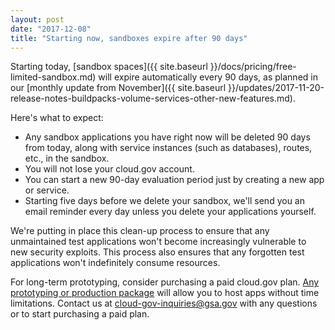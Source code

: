 ```yaml
---
layout: post
date: "2017-12-08"
title: "Starting now, sandboxes expire after 90 days"
---
```


Starting today, [sandbox spaces]({{ site.baseurl }}/docs/pricing/free-limited-sandbox.md) will expire automatically every 90 days, as planned in our [monthly update from November]({{ site.baseurl }}/updates/2017-11-20-release-notes-buildpacks-volume-services-other-new-features.md).

Here's what to expect:

* Any sandbox applications you have right now will be deleted 90 days from today, along with service instances (such as databases), routes, etc., in the sandbox.
* You will not lose your cloud.gov account.
* You can start a new 90-day evaluation period just by creating a new app or service.
* Starting five days before we delete your sandbox, we'll send you an email reminder every day unless you delete your applications yourself.

We're putting in place this clean-up process to ensure that any unmaintained test applications won't become increasingly vulnerable to new security exploits. This process also ensures that any forgotten test applications won't indefinitely consume resources.

For long-term prototyping, consider purchasing a paid cloud.gov plan. [Any prototyping or production package](/pricing/) will allow you to host apps without time limitations. Contact us at [cloud-gov-inquiries@gsa.gov](mailto:cloud-gov-inquiries@gsa.gov) with any questions or to start purchasing a paid plan.
